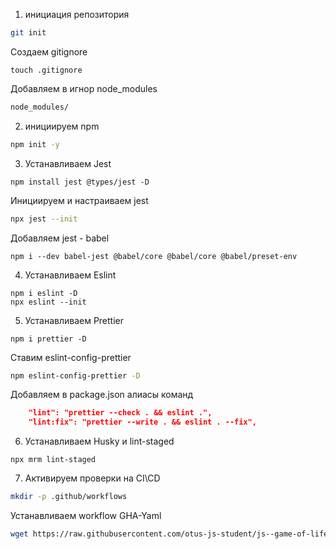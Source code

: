 1. инициация репозитория

```sh
git init
```

Создаем gitignore

```
touch .gitignore
```

Добавляем в игнор node_modules

```sh
node_modules/
```

2. инициируем npm

```sh
npm init -y
```

3. Устанавливаем Jest

```
npm install jest @types/jest -D
```

Инициируем и настраиваем jest

```sh
npx jest --init
```

Добавляем jest - babel

```
npm i --dev babel-jest @babel/core @babel/core @babel/preset-env
```

4. Устанавливаем Eslint

```
npm i eslint -D
npx eslint --init
```

5. Устанавливаем Prettier

```
npm i prettier -D
```

Ставим eslint-config-prettier

```sh
npm eslint-config-prettier -D
```

Добавляем в package.json алиасы команд

```json
    "lint": "prettier --check . && eslint .",
    "lint:fix": "prettier --write . && eslint . --fix",
```

6. Устанавливаем Husky и lint-staged

```
npx mrm lint-staged
```

7. Активируем проверки на CI\CD

```sh
mkdir -p .github/workflows
```

Устанавливаем workflow GHA-Yaml

```sh
wget https://raw.githubusercontent.com/otus-js-student/js--game-of-life/master/.github/workflows/sanity-check.yml -o .github/workflows/sanity-check.yml
```
